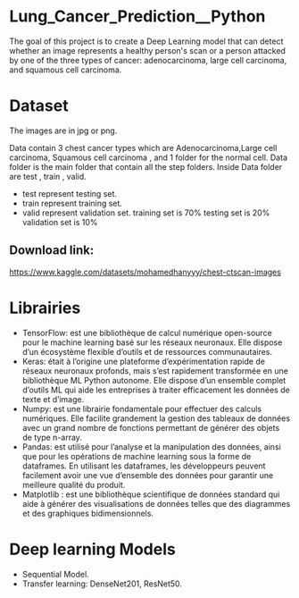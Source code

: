 # Lung_Cancer_Prediction__Python
The goal of this project is to create a Deep Learning model that can detect whether an image represents a healthy person's scan or a person attacked by one of the three types of cancer: adenocarcinoma, large cell carcinoma, and squamous cell carcinoma.

# Dataset
The images are in jpg or png.

Data contain 3 chest cancer types which are Adenocarcinoma,Large cell carcinoma, Squamous cell carcinoma , and 1 folder for the normal cell.
Data folder is the main folder that contain all the step folders.
Inside Data folder are test , train , valid.
- test represent testing set.
- train represent training set.
- valid represent validation set.
training set is 70%
testing set is 20%
validation set is 10%

## Download link:
https://www.kaggle.com/datasets/mohamedhanyyy/chest-ctscan-images

# Librairies
- TensorFlow: est une bibliothèque de calcul numérique open-source pour le machine learning basé sur les réseaux neuronaux. Elle dispose d’un écosystème flexible d’outils et de ressources communautaires.
- Keras: était à l’origine une plateforme d’expérimentation rapide de réseaux neuronaux profonds, mais s’est rapidement transformée en une bibliothèque ML Python autonome. Elle dispose d’un ensemble complet d’outils ML qui aide les entreprises à traiter efficacement les données de texte et d’image.
- Numpy: est une librairie fondamentale pour effectuer des calculs numériques. Elle facilite grandement la gestion des tableaux de données avec un grand nombre de fonctions permettant de générer des objets de type n-array.
- Pandas: est utilisé pour l’analyse et la manipulation des données, ainsi que pour les opérations de machine learning sous la forme de dataframes. En utilisant les dataframes, les développeurs peuvent facilement avoir une vue d’ensemble des données pour garantir une meilleure qualité du produit.
- Matplotlib : est une bibliothèque scientifique de données standard qui aide à générer des visualisations de données telles que des diagrammes et des graphiques bidimensionnels.

# Deep learning Models
- Sequential Model.
- Transfer learning: DenseNet201, ResNet50.
